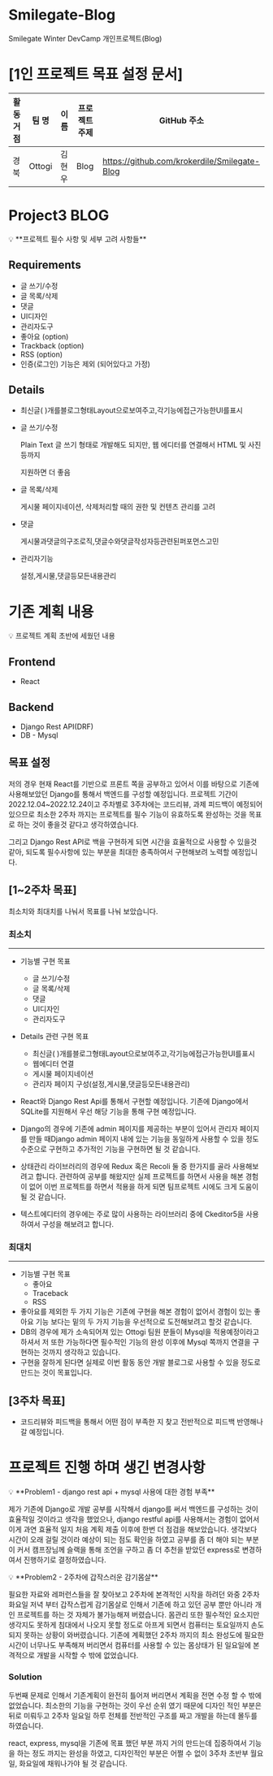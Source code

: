 # Smilegate-Blog
Smilegate Winter DevCamp 개인프로젝트(Blog) 

# [1인 프로젝트 목표 설정 문서]

| 활동 거점 | 팀 명 | 이름 | 프로젝트 주제 | GitHub 주소 |
| --- | --- | --- | --- | --- |
| 경북 | Ottogi | 김현우 | Blog | https://github.com/krokerdile/Smilegate-Blog |

# Project3 BLOG

<aside>
💡 **프로젝트 필수 사항 및 세부 고려 사항들**

## Requirements

- 글 쓰기/수정
- 글 목록/삭제
- 댓글
- UI디자인
- 관리자도구
- 좋아요 (option)
- Trackback (option)
- RSS (option)
- 인증(로그인) 기능은 제외 (되어있다고 가정)

## Details

- 최신글( )개를블로그형태Layout으로보여주고,각기능에접근가능한UI를표시
- 글 쓰기/수정
    
    Plain Text 글 쓰기 형태로 개발해도 되지만, 웹 에디터를 연결해서 HTML 및 사진 등까지
    
    지원하면 더 좋음
    
- 글 목록/삭제
    
    게시물 페이지네이션, 삭제처리할 때의 권한 및 컨텐츠 관리를 고려
    
- 댓글
    
    게시물과댓글의구조로직,댓글수와댓글작성자등관련된퍼포먼스고민
    
- 관리자기능
    
    설정,게시물,댓글등모든내용관리
    
</aside>

# 기존 계획 내용

<aside>
💡 프로젝트 계획 초반에 세웠던 내용

## Frontend

- React

## Backend

- Django Rest API(DRF)
- DB - Mysql

# 목표 설정

 저의 경우 현재 React를 기반으로 프론트 쪽을 공부하고 있어서 이를 바탕으로 기존에 사용해보았던 Django를 통해서 백엔드를 구성할 예정입니다. 프로젝트 기간이 2022.12.04~2022.12.24이고 주차별로 3주차에는 코드리뷰, 과제 피드백이 예정되어 있으므로 최소한 2주차 까지는 프로젝트를 필수 기능이 유효하도록 완성하는 것을 목표로 하는 것이 좋을것 같다고 생각하였습니다. 

 그리고 Django Rest API로 백을 구현하게 되면 시간을 효율적으로 사용할 수 있을것 같아, 되도록 필수사항에 있는 부분을 최대한 충족하여서 구현해보려 노력할 예정입니다. 

## [1~2주차 목표]

최소치와 최대치를 나눠서 목표를 나눠 보았습니다.

### 최소치

---

- 기능별 구현 목표
    - 글 쓰기/수정
    - 글 목록/삭제
    - 댓글
    - UI디자인
    - 관리자도구
    

- Details 관련 구현 목표
    - 최신글( )개를블로그형태Layout으로보여주고,각기능에접근가능한UI를표시
    - 웹에디터 연결
    - 게시물 페이지네이션
    - 관리자 페이지 구성(설정,게시물,댓글등모든내용관리)
- React와 Django Rest Api를 통해서 구현할 예정입니다. 기존에 Django에서 SQLite를 지원해서 우선 해당 기능을 통해 구현 예정입니다.
- Django의 경우에 기존에 admin 페이지를 제공하는 부분이 있어서 관리자 페이지를 만들 때Django admin 페이지 내에 있는 기능을 동일하게 사용할 수 있을 정도 수준으로 구현하고 추가적인 기능을 구현하면 될 것 같습니다.
- 상태관리 라이브러리의 경우에 Redux 혹은 Recoli 둘 중 한가지를 골라 사용해보려고 합니다. 관련하여 공부를 해왔지만 실제 프로젝트를 하면서 사용을 해본 경험이 없어 이번 프로젝트를 하면서 적용을 하게 되면 팀프로젝트 시에도 크게 도움이 될 것 같습니다.
- 텍스트에디터의 경우에는 주로 많이 사용하는 라이브러리 중에 Ckeditor5을 사용하여서 구성을 해보려고 합니다.

### 최대치

---

- 기능별 구현 목표
    - 좋아요
    - Traceback
    - RSS
- 좋아요를 제외한 두 가지 기능은 기존에 구현을 해본 경험이 없어서 경험이 있는 좋아요 기능 보다는 밑의 두 가지 기능을 우선적으로 도전해보려고 할것 같습니다.
- DB의 경우에 제가 소속되어져 있는 Ottogi 팀원 분들이 Mysql을 적용예정이라고 하셔서 저 또한 가능하다면 필수적인 기능의 완성 이후에  Mysql 쪽까지 연결을 구현하는 것까지 생각하고 있습니다.
- 구현을 잘하게 된다면 실제로 이번 활동 동안 개발 블로그로 사용할 수 있을 정도로 만드는 것이 목표입니다.

## [3주차 목표]

- 코드리뷰와 피드백을 통해서 어떤 점이 부족한 지 찾고 전반적으로 피드백 반영해나갈 예정입니다.
</aside>

# 프로젝트 진행 하며 생긴 변경사항

<aside>
💡 **Problem1 - django rest api + mysql 사용에 대한 경험 부족**

제가 기존에 Django로 개발 공부를 시작해서 django를 써서 백엔드를 구성하는 것이 효율적일 것이라고 생각을 했었으나, django restful api를 사용해서는 경험이 없어서 이게 과연 효율적 일지 처음 계획 제출 이후에 한번 더 점검을 해보았습니다. 생각보다 시간이 오래 걸릴 것이라 예상이 되는 점도 확인을 하였고 공부를 좀 더 해야 되는 부분이 커서 캠프장님께 슬랙을 통해 조언을 구하고 좀 더 추천을 받았던 express로 변경하여서 진행하기로 결정하였습니다. 

</aside>

<aside>
💡 **Problem2 - 2주차에 갑작스러운 감기몸살**

필요한 자료와 레퍼런스들을 잘 찾아보고 2주차에 본격적인 시작을 하려던 와중 2주차 화요일 저녁 부터 갑작스럽게 감기몸살로 인해서 기존에 하고 있던 공부 뿐만 아니라 개인 프로젝트를 하는 것 자체가 불가능해져 버렸습니다. 몸관리 또한 필수적인 요소지만 생각지도 못하게 침대에서 나오지 못할 정도로 아프게 되면서 컴퓨터는 토요일까지 손도 되지 못하는 상황이 와버렸습니다. 기존에 계획했던 2주차 까지의 최소 완성도에 필요한 시간이 너무나도 부족해져 버리면서 컴퓨터를 사용할 수 있는 몸상태가 된 일요일에 본격적으로 개발을 시작할 수 밖에 없었습니다. 

### Solution

두번째 문제로 인해서 기존계획이 완전히 틀어져 버리면서 계획을 전면 수정 할 수 밖에 없었습니다. 최소한의 기능을 구현하는 것이 우선 순위 였기 때문에 디자인 적인 부분은 뒤로 미뤄두고 2주차 일요일 하루 전체를 전반적인 구조를 짜고 개발을 하는데 몰두를 하였습니다. 

react, express, mysql을 기존에 목표 했던 부분 까지 거의 만드는데 집중하여서 기능을 하는 정도 까지는 완성을 하였고, 디자인적인 부분은 어쩔 수 없이 3주차 초반부 월요일, 화요일에 채워나가야 될 것 같습니다. 

</aside>
